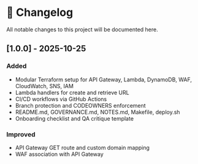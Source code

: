 # 📜 Changelog

All notable changes to this project will be documented here.

## [1.0.0] - 2025-10-25

### Added

- Modular Terraform setup for API Gateway, Lambda, DynamoDB, WAF, CloudWatch, SNS, IAM
- Lambda handlers for create and retrieve URL
- CI/CD workflows via GitHub Actions
- Branch protection and CODEOWNERS enforcement
- README.md, GOVERNANCE.md, NOTES.md, Makefile, deploy.sh
- Onboarding checklist and QA critique template

### Improved

- API Gateway GET route and custom domain mapping
- WAF association with API Gateway
